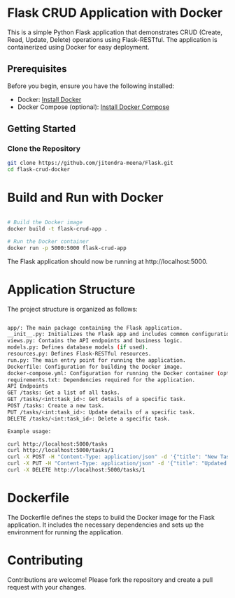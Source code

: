 # Flask CRUD Application with Docker

This is a simple Python Flask application that demonstrates CRUD (Create, Read, Update, Delete) operations using Flask-RESTful. The application is containerized using Docker for easy deployment.

## Prerequisites

Before you begin, ensure you have the following installed:

- Docker: [Install Docker](https://docs.docker.com/get-docker/)
- Docker Compose (optional): [Install Docker Compose](https://docs.docker.com/compose/install/)

## Getting Started

### Clone the Repository

```bash
git clone https://github.com/jitendra-meena/Flask.git
cd flask-crud-docker
```
# Build and Run with Docker

```bash

# Build the Docker image
docker build -t flask-crud-app .

# Run the Docker container
docker run -p 5000:5000 flask-crud-app
```

The Flask application should now be running at http://localhost:5000.

# Application Structure
The project structure is organized as follows:
```bash

app/: The main package containing the Flask application.
__init__.py: Initializes the Flask app and includes common configurations.
views.py: Contains the API endpoints and business logic.
models.py: Defines database models (if used).
resources.py: Defines Flask-RESTful resources.
run.py: The main entry point for running the application.
Dockerfile: Configuration for building the Docker image.
docker-compose.yml: Configuration for running the Docker container (optional).
requirements.txt: Dependencies required for the application.
API Endpoints
GET /tasks: Get a list of all tasks.
GET /tasks/<int:task_id>: Get details of a specific task.
POST /tasks: Create a new task.
PUT /tasks/<int:task_id>: Update details of a specific task.
DELETE /tasks/<int:task_id>: Delete a specific task.

Example usage:

curl http://localhost:5000/tasks
curl http://localhost:5000/tasks/1
curl -X POST -H "Content-Type: application/json" -d '{"title": "New Task", "description": "Task description"}' http://localhost:5000/tasks
curl -X PUT -H "Content-Type: application/json" -d '{"title": "Updated Task", "description": "Updated description"}' http://localhost:5000/tasks/1
curl -X DELETE http://localhost:5000/tasks/1

```

# Dockerfile
The Dockerfile defines the steps to build the Docker image for the Flask application. It includes the necessary dependencies and sets up the environment for running the application.

# Contributing
Contributions are welcome! Please fork the repository and create a pull request with your changes.